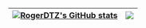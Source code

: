 | <a href="https://github.com/RogerDTZ"><img align="center" src="https://github-readme-stats.vercel.app/api?username=rogerdtz&show_icons=true&count_private=true&hide=issues&theme=buefy&hide_border=true" alt="RogerDTZ's GitHub stats" /></a> | <a href="https://github.com/RogerDTZ"><img align="center" src="https://github-readme-stats.vercel.app/api/top-langs/?username=rogerdtz&hide=html,python,javascript&layout=compact&hide_border=true&theme=buefy" /></a> |
| ------------- | ------------- |


<!--### Hi there 👋 -->

<!--
**RogerDTZ/RogerDTZ** is a ✨ _special_ ✨ repository because its `README.md` (this file) appears on your GitHub profile.

Here are some ideas to get you started:

- 🌱 I’m currently learning ...
- 👯 I’m looking to collaborate on ...
- 🤔 I’m looking for help with ...
- 💬 Ask me about ...
- 📫 How to reach me: ...
- 😄 Pronouns: ...
- ⚡ Fun fact: ...
-->
